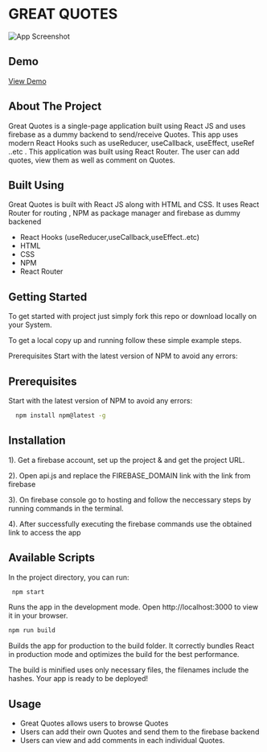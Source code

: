 # GREAT QUOTES

![App Screenshot](src/img/QuotesApppng)


## Demo

[View Demo](https://reactquotesappg.web.app/quotes)

## About The Project

Great Quotes is a single-page application built using
React JS and uses firebase as a dummy backend to send/receive
Quotes. This app uses modern React Hooks such as
useReducer, useCallback, useEffect, useRef ..etc
. This application was
built using React Router. The user can add quotes, view them
as well as comment on Quotes.

## Built Using

Great Quotes is built with React JS along with HTML and CSS.
It uses React Router for routing , NPM as package manager and firebase
as dummy backened

- React Hooks (useReducer,useCallback,useEffect..etc)
- HTML
- CSS
- NPM
- React Router

## Getting Started

To get started with project just simply fork this repo or download locally on your System.

To get a local copy up and running follow these simple example steps.

Prerequisites
Start with the latest version of NPM to avoid any errors:

## Prerequisites

Start with the latest version of NPM to avoid any errors:

```bash
  npm install npm@latest -g
```

## Installation

1). Get a firebase account, set up the project & and get the project URL.

2). Open api.js and replace the FIREBASE_DOMAIN link with
the link from firebase

3). On firebase console go to hosting and follow the neccessary steps by running
commands in the terminal.

4). After successfully executing the firebase commands use the obtained link to access the app

## Available Scripts

In the project directory, you can run:

```bash
 npm start
```

Runs the app in the development mode.
Open http://localhost:3000 to view it in your browser.

```bash
npm run build
```

Builds the app for production to the build folder.
It correctly bundles React in production mode and optimizes the build for the best performance.

The build is minified uses only necessary files, the filenames include the hashes.
Your app is ready to be deployed!

## Usage

- Great Quotes allows users to browse Quotes
- Users can add their own Quotes and send them to the firebase backend
- Users can view and add comments in each individual Quotes.
